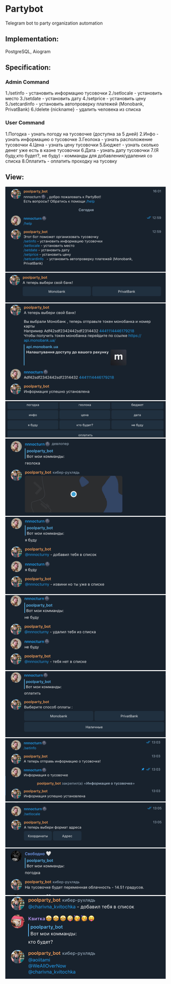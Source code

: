 # Partybot
Telegram bot to party organization automation
## Implementation:
PostgreSQL, Aiogram
## Specification:
### Admin Command
1./setinfo - установить информацию тусовочки
2./setlocale - установить место
3./setdate - установить дату
4./setprice - установить цену
5./setcardinfo   - установить автопроверку платежей (Monobank, PrivatBank)
6./delete {nickname} - удалить человека из списка
### User Command
1.Погодка - узнать погоду на тусовочке (доступна за 5 дней)
2.Инфо - узнать информацию о тусовочке 
3.Геолока - узнать расположение тусовочки
4.Цена - узнать цену тусовочки
5.Бюджет - узнать сколько денег уже есть в казне тусовочки
6.Дата - узнать дату тусовочки
7.(Я буду,кто будет?, не буду) - комманды для добавления/удаления со списка
8.Оплатить - оплатить проходку на тусовку
## View:
![](screen/admin-command.png)
![](screen/card.png)
![](screen/card_all.png)
![](screen/command.png)
![](screen/geo.png)
![](screen/iam.png)
![](screen/noam.png)
![](screen/pay.png)
![](screen/set-info.png)
![](screen/set-locale.png)
![](screen/weather.png)
![](screen/whobe.png)
